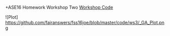+ASE16 Homework Workshop Two
[Workshop Code](./pom3_ga.ipynb)

![Plot] https://github.com/fairanswers/fss16joe/blob/master/code/ws3/_GA_Plot.png
